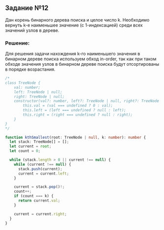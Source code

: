 ## Задание №12

Дан корень бинарного дерева поиска и целое число k. Необходимо вернуть k-е наименьшее значение (с 1-индексацией) среди всех значений узлов в дереве.

### Решение:

Для решения задачи нахождения k-го наименьшего значения в бинарном дереве поиска используем обход in-order, так как при таком обходе значения узлов в бинарном дереве поиска будут отсортированы в порядке возрастания.

```typescript
/*
class TreeNode {
    val: number;
    left: TreeNode | null;
    right: TreeNode | null;
    constructor(val?: number, left?: TreeNode | null, right?: TreeNode | null) {
        this.val = (val === undefined ? 0 : val);
        this.left = (left === undefined ? null : left);
        this.right = (right === undefined ? null : right);
    }
}
*/

function kthSmallest(root: TreeNode | null, k: number): number {
  let stack: TreeNode[] = [];
  let current = root;
  let count = 0;

  while (stack.length > 0 || current !== null) {
    while (current !== null) {
      stack.push(current);
      current = current.left;
    }

    current = stack.pop()!;
    count++;
    if (count === k) {
      return current.val;
    }

    current = current.right;
  }
}
```
